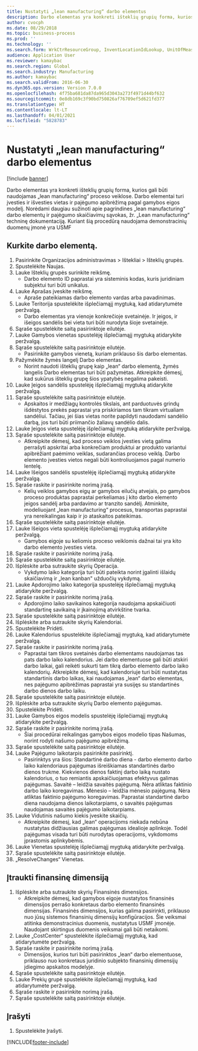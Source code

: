 ```yaml
---
title: Nustatyti „lean manufacturing“ darbo elementus
description: Darbo elementas yra konkreti išteklių grupių forma, kurios gali būti naudojamas „lean manufacturing“ proceso veiklose.
author: cvocph
ms.date: 08/29/2018
ms.topic: business-process
ms.prod: ''
ms.technology: ''
ms.search.form: WrkCtrResourceGroup, InventLocationIdLookup, UnitOfMeasureLookup, DimensionLookup
audience: Application User
ms.reviewer: kamaybac
ms.search.region: Global
ms.search.industry: Manufacturing
ms.author: kamaybac
ms.search.validFrom: 2016-06-30
ms.dyn365.ops.version: Version 7.0.0
ms.openlocfilehash: 4f75ba681da87da965d3043a273f4971d44bf632
ms.sourcegitcommit: 0e8db169c3f90bd750826af76709ef5d621fd377
ms.translationtype: HT
ms.contentlocale: lt-LT
ms.lasthandoff: 04/01/2021
ms.locfileid: "5828783"
---
```

# <a name="define-lean-manufacturing-work-cells"></a>Nustatyti „lean manufacturing“ darbo elementus

[!include [banner](../../includes/banner.md)]

Darbo elementas yra konkreti išteklių grupių forma, kurios gali būti naudojamas „lean manufacturing“ proceso veiklose. Darbo elementai turi įvesties ir išvesties vietas ir pajėgumo apibrėžimą pagal gamybos eigos modelį. Norėdami daugiau sužinoti apie pagrindines „lean manufacturing“ darbo elementų ir pajėgumo skaičiavimų sąvokas, žr. „Lean manufacturing“ techninę dokumentaciją. Kuriant šią procedūrą naudojama demonstracinių duomenų įmonė yra USMF


## <a name="create-a-work-cell"></a>Kurkite darbo elementą. 
1. Pasirinkite Organizacijos administravimas > Ištekliai > Išteklių grupės.
2. Spustelėkite Naujas.
3. Lauke Išteklių grupės surinkite reikšmę.
    * Darbo elemento ID paprastai yra sisteminis kodas, kuris juridiniam subjektui turi būti unikalus.  
4. Lauke Aprašas įveskite reikšmę.
    * Apraše pateikiamas darbo elemento vardas arba pavadinimas.  
5. Lauke Teritorija spustelėkite išplečiamąjį mygtuką, kad atidarytumėte peržvalgą.
    * Darbo elementas yra vienoje konkrečioje svetainėje. Ir įeigos, ir išeigos sandėlis bei vieta turi būti nurodyta šioje svetainėje.  
6. Sąraše spustelėkite saitą pasirinktoje eilutėje.
7. Lauke Gamybos vienetas spustelėję išplečiamąjį mygtuką atidarykite peržvalgą.
8. Sąraše spustelėkite saitą pasirinktoje eilutėje.
    * Pasirinkite gamybos vienetą, kuriam priklauso šis darbo elementas.  
9. Pažymėkite žymės langelį Darbo elementas.
    * Norint naudoti išteklių grupę kaip „lean“ darbo elementą, žymės langelis Darbo elementas turi būti pažymėtas.  Atkreipkite dėmesį, kad sukūrus išteklių grupę šios ypatybės negalima pakeisti.  
10. Lauke Įeigos sandėlis spustelėję išplečiamąjį mygtuką atidarykite peržvalgą.
11. Sąraše spustelėkite saitą pasirinktoje eilutėje.
    * Apskaitos ir medžiagų kontrolės tikslais, ant parduotuvės grindų išdėstytos prekės paprastai yra priskiriamos tam tikram virtualiam sandėliui. Tačiau, jei šias vietas norite papildyti naudodami sandėlio darbą, jos turi būti priimančio žaliavų sandėlio dalis.  
12. Lauke Įeigos vieta spustelėję išplečiamąjį mygtuką atidarykite peržvalgą.
13. Sąraše spustelėkite saitą pasirinktoje eilutėje.
    * Atkreipkite dėmesį, kad proceso veiklos įvesties vietą galima perrašyti apskritai arba konkrečiam produktui ar produkto variantui apibrėžiant paėmimo veiklas, sudarančias proceso veiklą. Darbo elemento įvesties vietos negali būti kontroliuojamos pagal numerio lentelę.  
14. Lauke Išeigos sandėlis spustelėję išplečiamąjį mygtuką atidarykite peržvalgą.
15. Sąraše raskite ir pasirinkite norimą įrašą.
    * Kelių veiklos gamybos eigų ar gamybos eilučių atvejais, po gamybos proceso produktas paprastai perkeliamas į kito darbo elemento įeigos sandėlį arba pardavimo ar tranzito sandėlį. Atminkite, modeliuojant „lean manufacturing“ procesus, transportas paprastai yra nereikalingas kaip ir jo ataskaitos pateikimas.  
16. Sąraše spustelėkite saitą pasirinktoje eilutėje.
17. Lauke Išeigos vieta spustelėję išplečiamąjį mygtuką atidarykite peržvalgą.
    * Gamybos eigoje su keliomis proceso veiklomis dažnai tai yra kito darbo elemento įvesties vieta.  
18. Sąraše raskite ir pasirinkite norimą įrašą.
19. Sąraše spustelėkite saitą pasirinktoje eilutėje.
20. Išplėskite arba sutraukite skyrių Operacija.
    * Vykdymo laiko kategorija turi būti pateikta norint įgalinti išlaidų skaičiavimą ir „lean kanban" užduočių vykdymą.  
21. Lauke Apdorojimo laiko kategorija spustelėję išplečiamąjį mygtuką atidarykite peržvalgą.
22. Sąraše raskite ir pasirinkite norimą įrašą.
    * Apdorojimo laiko savikainos kategorija naudojama apskaičiuoti standartinę savikainą ir įkainojimą atvirkštine tvarka.  
23. Sąraše spustelėkite saitą pasirinktoje eilutėje.
24. Išplėskite arba sutraukite skyrių Kalendoriai.
25. Spustelėkite Pridėti.
26. Lauke Kalendorius spustelėkite išplečiamąjį mygtuką, kad atidarytumėte peržvalgą.
27. Sąraše raskite ir pasirinkite norimą įrašą.
    * Paprastai tam tikros svetainės darbo elementams naudojamas tas pats darbo laiko kalendorius. Jei darbo elementuose gali būti atskiri darbo laikai, gali reikėti sukurti tam tikrą darbo elemento darbo laiko kalendorių. Atkreipkite dėmesį, kad kalendoriuje turi būti nustatytas standartinis darbo laikas, kai naudojamas „lean“ darbo elementas, nes pajėgumo apibrėžimas paprastai yra susijęs su standartinės darbo dienos darbo laiku.  
28. Sąraše spustelėkite saitą pasirinktoje eilutėje.
29. Išplėskite arba sutraukite skyrių Darbo elemento pajėgumas.
30. Spustelėkite Pridėti.
31. Lauke Gamybos eigos modelis spustelėję išplečiamąjį mygtuką atidarykite peržvalgą.
32. Sąraše raskite ir pasirinkite norimą įrašą.
    * Šiai procedūrai reikalingas gamybos eigos modelio tipas Našumas, norint rodyti našumo pajėgumo apibrėžimą.  
33. Sąraše spustelėkite saitą pasirinktoje eilutėje.
34. Lauke Pajėgumo laikotarpis pasirinkite pasirinktį.
    * Pasirinktys yra šios: Standartinė darbo diena - darbo elemento darbo laiko kalendoriaus pajėgumas išreiškiamas standartinės darbo dienos trukme. Kiekvienos dienos faktinį darbo laiką nustato kalendorius, o tuo remiantis apskaičiuojamas efektyvus galimas pajėgumas.   Savaitė – leidžia savaitės pajėgumą. Nėra atliktas faktinio darbo laiko koregavimas.   Mėnesio – leidžia mėnesio pajėgumą. Nėra atliktas faktinio pajėgumo koregavimas.   Paprastai standartinė darbo diena naudojama dienos laikotarpiams, o savaitės pajėgumas naudojamas savaitės pajėgumo laikotarpiams.  
35. Lauke Vidutinis našumo kiekis įveskite skaičių.
    * Atkreipkite dėmesį, kad „lean“ operacijoms niekada nebūna nustatytas didžiausias galimas pajėgumas idealioje aplinkoje. Todėl pajėgumas visada turi būti nurodytas operacijoms, vykdomoms įprastomis aplinkybėmis.  
36. Lauke Vienetas spustelėję išplečiamąjį mygtuką atidarykite peržvalgą.
37. Sąraše spustelėkite saitą pasirinktoje eilutėje.
38. „ResolveChanges“ Vienetas.

## <a name="add-a-financial-dimension"></a>Įtraukti finansinę dimensiją
1. Išplėskite arba sutraukite skyrių Finansinės dimensijos.
    * Atkreipkite dėmesį, kad gamybos eigoje nustatytos finansinės dimensijos perrašo konkretaus darbo elemento finansinės dimensijas.    Finansinės dimensijos, kurias galima pasirinkti, priklauso nuo jūsų sistemos finansinių dimensijų konfigūracijos. Šie veiksmai atitinka demonstracinius duomenis, nustatytus USMF įmonėje. Naudojant skirtingus duomenis veiksmai gali būti netaikomi.  
2. Lauke „CostCenter“ spustelėkite išplečiamąjį mygtuką, kad atidarytumėte peržvalgą.
3. Sąraše raskite ir pasirinkite norimą įrašą.
    * Dimensijos, kurios turi būti pasirinktos „lean“ darbo elementuose, priklauso nuo konkretaus juridinio subjekto finansinių dimensijų įdiegimo apskaitos modelyje.  
4. Sąraše spustelėkite saitą pasirinktoje eilutėje.
5. Lauke Prekių grupė spustelėkite išplečiamąjį mygtuką, kad atidarytumėte peržvalgą.
6. Sąraše raskite ir pasirinkite norimą įrašą.
7. Sąraše spustelėkite saitą pasirinktoje eilutėje.

## <a name="save"></a>Įrašyti
1. Spustelėkite Įrašyti.



[!INCLUDE[footer-include](../../../includes/footer-banner.md)]